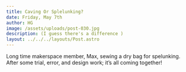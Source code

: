 ```yaml
---
title: Caving Or Splelunking?
date: Friday, May 7th
author: HG
image: /assets/uploads/post-030.jpg
description: (I guess there's a difference )
layout: ../../../layouts/Post.astro
---
```


Long time makerspace member, Max, sewing a dry bag for spelunking. After some trial, error, and design work; it’s all coming together!
